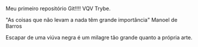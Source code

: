 Meu primeiro repositório Git!!!! VQV Trybe.

"As coisas que não levam a nada têm grande importância" 
                                      Manoel de Barros

Escapar de uma viúva negra é um milagre tão grande quanto a própria arte.
